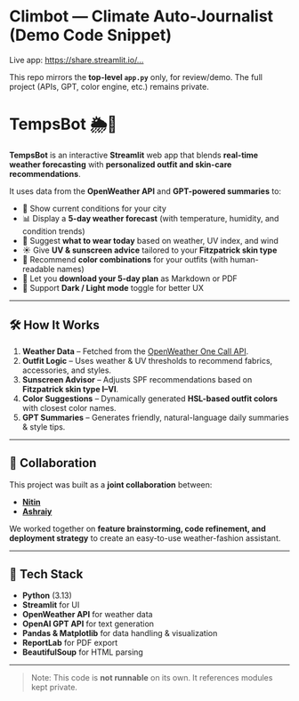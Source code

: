 # Climbot — Climate Auto‑Journalist (Demo Code Snippet)

Live app: [https://share.streamlit.io/… ](https://weatherai-rpmnd2vdjchnbzggsgbqij.streamlit.app/) <!-- paste your Streamlit URL -->

This repo mirrors the **top-level `app.py`** only, for review/demo.
The full project (APIs, GPT, color engine, etc.) remains private.

# TempsBot 🌦👕

**TempsBot** is an interactive **Streamlit** web app that blends **real-time weather forecasting** with **personalized outfit and skin-care recommendations**.

It uses data from the **OpenWeather API** and **GPT-powered summaries** to:  
- 📍 Show current conditions for your city  
- 📊 Display a **5-day weather forecast** (with temperature, humidity, and condition trends)  
- 👕 Suggest **what to wear today** based on weather, UV index, and wind  
- ☀️ Give **UV & sunscreen advice** tailored to your **Fitzpatrick skin type**  
- 🎨 Recommend **color combinations** for your outfits (with human-readable names)  
- 📄 Let you **download your 5-day plan** as Markdown or PDF  
- 🖤 Support **Dark / Light mode** toggle for better UX  

---

## 🛠️ How It Works
1. **Weather Data** – Fetched from the [OpenWeather One Call API](https://openweathermap.org/api/one-call-api).  
2. **Outfit Logic** – Uses weather & UV thresholds to recommend fabrics, accessories, and styles.  
3. **Sunscreen Advisor** – Adjusts SPF recommendations based on **Fitzpatrick skin type I–VI**.  
4. **Color Suggestions** – Dynamically generated **HSL-based outfit colors** with closest color names.  
5. **GPT Summaries** – Generates friendly, natural-language daily summaries & style tips.  

---

## 🤝 Collaboration
This project was built as a **joint collaboration** between:  
- **[Nitin](https://www.linkedin.com/in/ssny15)**  
- **[Ashraiy](https://www.linkedin.com/in/ashraiy-manohar)**  

We worked together on **feature brainstorming, code refinement, and deployment strategy** to create an easy-to-use weather-fashion assistant.

---

## 🚀 Tech Stack
- **Python** (3.13)  
- **Streamlit** for UI  
- **OpenWeather API** for weather data  
- **OpenAI GPT API** for text generation  
- **Pandas & Matplotlib** for data handling & visualization  
- **ReportLab** for PDF export  
- **BeautifulSoup** for HTML parsing  

---

> Note: This code is **not runnable** on its own. It references modules kept private.
